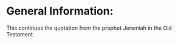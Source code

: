 # General Information:

This continues the quotation from the prophet Jeremiah in the Old Testament.